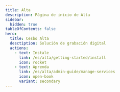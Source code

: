 ```yaml
---
title: Alta
description: Página de inicio de Alta
sidebar:
  hidden: true
tableOfContents: false
hero:
  title: Cesbo Alta
  desctiption: Solución de grabación digital
  actions:
    - text: Instale
      link: /es/alta/getting-started/install
      icon: rocket
    - text: Aprenda
      link: /es/alta/admin-guide/manage-services
      icon: open-book
      variant: secondary
---
```


